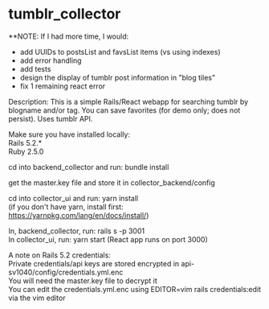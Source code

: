 # tumblr_collector

**NOTE: If I had more time, I would:
- add UUIDs to postsList and favsList items (vs using indexes)
- add error handling  
- add tests   
- design the display of tumblr post information in "blog tiles"
- fix 1 remaining react error   

Description: This is a simple Rails/React webapp for searching tumblr by blogname and/or tag. You can save favorites (for demo only; does not persist). Uses tumblr API.  
    
    
Make sure you have installed locally:    
Rails 5.2.*     
Ruby 2.5.0    

cd into backend_collector and run: bundle install  

get the master.key file and store it in collector_backend/config  

cd into collector_ui and run: yarn install  
(if you don't have yarn, install first: https://yarnpkg.com/lang/en/docs/install/)  

In, backend_collector, run: rails s -p 3001  
In collector_ui, run: yarn start (React app runs on port 3000)   

A note on Rails 5.2 credentials:  
Private credentials/api keys are stored encrypted in api-sv1040/config/credentials.yml.enc  
You will need the master.key file to decrypt it   
You can edit the credentials.yml.enc using EDITOR=vim rails credentials:edit via the vim editor  
